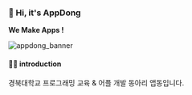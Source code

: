 ### 👋 Hi, it's AppDong

**We Make Apps !**

![appdong_banner](https://user-images.githubusercontent.com/88179771/193100827-17165fe3-61b7-4a68-946b-cca2ffaa454a.gif)


#### 🙋‍♀️ introduction

경북대학교 프로그래밍 교육 & 어플 개발 동아리 앱동입니다.

<!--
🌈 Contribution guidelines - how can the community get involved?
👩‍💻 Useful resources - where can the community find your docs? Is there anything else the community should know?
🍿 Fun facts - what does your team eat for breakfast?
🧙 Remember, you can do mighty things with the power of [Markdown](https://docs.github.com/github/writing-on-github/getting-started-with-writing-and-formatting-on-github/basic-writing-and-formatting-syntax)
--!>
